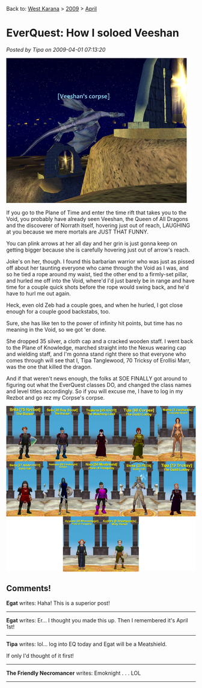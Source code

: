 Back to: [West Karana](/posts/westkarana.md) > [2009](/posts/2009/westkarana.md) > [April](./westkarana.md)
# EverQuest: How I soloed Veeshan

*Posted by Tipa on 2009-04-01 07:13:20*

![eqgame-2009-04-01-07-33-01-42](../../../uploads/2009/04/eqgame-2009-04-01-07-33-01-42.jpg "eqgame-2009-04-01-07-33-01-42")

If you go to the Plane of Time and enter the time rift that takes you to the Void, you probably have already seen Veeshan, the Queen of All Dragons and the discoverer of Norrath itself, hovering just out of reach, LAUGHING at you because we mere mortals are JUST THAT FUNNY.

You can plink arrows at her all day and her grin is just gonna keep on getting bigger because she is carefully hovering just out of arrow's reach.

Joke's on her, though. I found this barbarian warrior who was just as pissed off about her taunting everyone who came through the Void as I was, and so he tied a rope around my waist, tied the other end to a firmly-set pillar, and hurled me off into the Void, where'd I'd just barely be in range and have time for a couple quick shots before the rope would swing back, and he'd have to hurl me out again.

Heck, even old Zeb had a couple goes, and when he hurled, I got close enough for a couple good backstabs, too.

Sure, she has like ten to the power of infinity hit points, but time has no meaning in the Void, so we got 'er done.

She dropped 35 silver, a cloth cap and a cracked wooden staff. I went back to the Plane of Knowledge, marched straight into the Nexus wearing cap and wielding staff, and I'm gonna stand right there so that everyone who comes through will see that I, Tipa Tanglewood, 70 Tricksy of Erollisi Marr, was the one that killed the dragon.

And if that weren't news enough, the folks at SOE FINALLY got around to figuring out what the EverQuest classes DO, and changed the class names and level titles accordingly. So if you will excuse me, I have to log in my Rezbot and go rez my Corpse's corpse.

![apriltitles](../../../uploads/2009/04/apriltitles.jpg "apriltitles")
## Comments!

**Egat** writes: Haha! This is a superior post!

---

**Egat** writes: Er... I thought you made this up. Then I remembered it's April 1st!

---

**Tipa** writes: lol... log into EQ today and Egat will be a Meatshield.

If only I'd thought of it first!

---

**The Friendly Necromancer** writes: Emoknight . . . LOL

---

